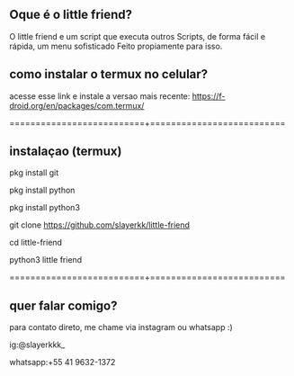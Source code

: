 Oque é o little friend?
-
O little friend e um script que executa outros
Scripts, de forma fácil e rápida, um menu sofisticado
Feito propiamente para isso.

como instalar o termux no celular?
-
acesse esse link e instale a versao mais recente: https://f-droid.org/en/packages/com.termux/

==========================+==========================

instalaçao  (termux)
-
pkg install git

pkg install python

pkg install python3

git clone https://github.com/slayerkk/little-friend

cd little-friend

python3 little friend

==========================+==========================

quer falar comigo?
-
para contato direto, me chame via instagram ou whatsapp :)

ig:@slayerkkk_

whatsapp:+55 41 9632-1372


